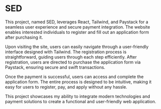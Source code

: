 # SED

This project, named SED, leverages React, Tailwind, and Paystack for a seamless user experience and secure payment integration. The website enables interested individuals to register and fill out an application form after purchasing it.

Upon visiting the site, users can easily navigate through a user-friendly interface designed with Tailwind. The registration process is straightforward, guiding users through each step efficiently. After registration, users are directed to purchase the application form via Paystack, ensuring secure and swift transactions.

Once the payment is successful, users can access and complete the application form. The entire process is designed to be intuitive, making it easy for users to register, pay, and apply without any hassle. 

This project showcases my ability to integrate modern technologies and payment solutions to create a functional and user-friendly web application.
